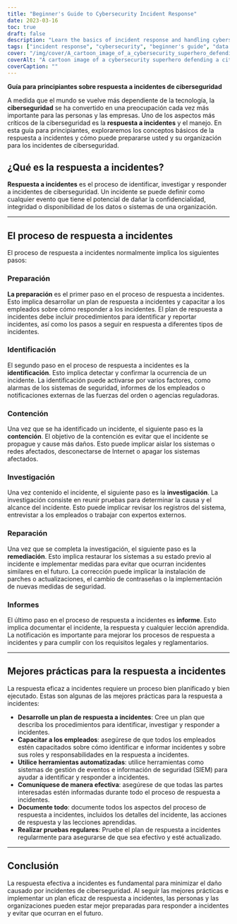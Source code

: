```yaml
---
title: "Beginner's Guide to Cybersecurity Incident Response"
date: 2023-03-16
toc: true
draft: false
description: "Learn the basics of incident response and handling cybersecurity incidents with this beginner's guide."
tags: ["incident response", "cybersecurity", "beginner's guide", "data protection", "data security", "IT security", "network security", "cyber attacks", "information security", "cybercrime", "digital security", "IT infrastructure", "data breaches", "cyber threats", "cyber defense", "incident management", "data recovery", "security planning", "risk management", "cybersecurity strategy"]
cover: "/img/cover/A_cartoon_image_of_a_cybersecurity_superhero_defending_a_city.png"
coverAlt: "A cartoon image of a cybersecurity superhero defending a city against cyber threats."
coverCaption: ""
---
```

 **Guía para principiantes sobre respuesta a incidentes de ciberseguridad**  A medida que el mundo se vuelve más dependiente de la tecnología, la **ciberseguridad** se ha convertido en una preocupación cada vez más importante para las personas y las empresas. Uno de los aspectos más críticos de la ciberseguridad es la **respuesta a incidentes** y el manejo. En esta guía para principiantes, exploraremos los conceptos básicos de la respuesta a incidentes y cómo puede prepararse usted y su organización para los incidentes de ciberseguridad.  ## ¿Qué es la respuesta a incidentes?  **Respuesta a incidentes** es el proceso de identificar, investigar y responder a incidentes de ciberseguridad. Un incidente se puede definir como cualquier evento que tiene el potencial de dañar la confidencialidad, integridad o disponibilidad de los datos o sistemas de una organización.  ______  ## El proceso de respuesta a incidentes  El proceso de respuesta a incidentes normalmente implica los siguientes pasos:  ### Preparación  **La preparación** es el primer paso en el proceso de respuesta a incidentes. Esto implica desarrollar un plan de respuesta a incidentes y capacitar a los empleados sobre cómo responder a los incidentes. El plan de respuesta a incidentes debe incluir procedimientos para identificar y reportar incidentes, así como los pasos a seguir en respuesta a diferentes tipos de incidentes.  ### Identificación  El segundo paso en el proceso de respuesta a incidentes es la **identificación**. Esto implica detectar y confirmar la ocurrencia de un incidente. La identificación puede activarse por varios factores, como alarmas de los sistemas de seguridad, informes de los empleados o notificaciones externas de las fuerzas del orden o agencias reguladoras.  ### Contención  Una vez que se ha identificado un incidente, el siguiente paso es la **contención**. El objetivo de la contención es evitar que el incidente se propague y cause más daños. Esto puede implicar aislar los sistemas o redes afectados, desconectarse de Internet o apagar los sistemas afectados.  ### Investigación  Una vez contenido el incidente, el siguiente paso es la **investigación**. La investigación consiste en reunir pruebas para determinar la causa y el alcance del incidente. Esto puede implicar revisar los registros del sistema, entrevistar a los empleados o trabajar con expertos externos.  ### Reparación  Una vez que se completa la investigación, el siguiente paso es la **remediación**. Esto implica restaurar los sistemas a su estado previo al incidente e implementar medidas para evitar que ocurran incidentes similares en el futuro. La corrección puede implicar la instalación de parches o actualizaciones, el cambio de contraseñas o la implementación de nuevas medidas de seguridad.  ### Informes  El último paso en el proceso de respuesta a incidentes es **informe**. Esto implica documentar el incidente, la respuesta y cualquier lección aprendida. La notificación es importante para mejorar los procesos de respuesta a incidentes y para cumplir con los requisitos legales y reglamentarios.  ______  ## Mejores prácticas para la respuesta a incidentes  La respuesta eficaz a incidentes requiere un proceso bien planificado y bien ejecutado. Estas son algunas de las mejores prácticas para la respuesta a incidentes:  - **Desarrolle un plan de respuesta a incidentes**: Cree un plan que describa los procedimientos para identificar, investigar y responder a incidentes. - **Capacitar a los empleados**: asegúrese de que todos los empleados estén capacitados sobre cómo identificar e informar incidentes y sobre sus roles y responsabilidades en la respuesta a incidentes. - **Utilice herramientas automatizadas**: utilice herramientas como sistemas de gestión de eventos e información de seguridad (SIEM) para ayudar a identificar y responder a incidentes. - **Comuníquese de manera efectiva**: asegúrese de que todas las partes interesadas estén informadas durante todo el proceso de respuesta a incidentes. - **Documente todo**: documente todos los aspectos del proceso de respuesta a incidentes, incluidos los detalles del incidente, las acciones de respuesta y las lecciones aprendidas. - **Realizar pruebas regulares**: Pruebe el plan de respuesta a incidentes regularmente para asegurarse de que sea efectivo y esté actualizado.  ______  ## Conclusión  La respuesta efectiva a incidentes es fundamental para minimizar el daño causado por incidentes de ciberseguridad. Al seguir las mejores prácticas e implementar un plan eficaz de respuesta a incidentes, las personas y las organizaciones pueden estar mejor preparadas para responder a incidentes y evitar que ocurran en el futuro.